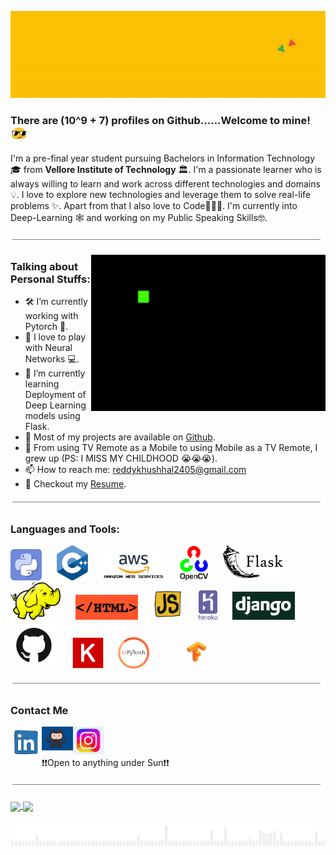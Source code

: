  [<img  alt="https://github.com/KKhushhalR2405/" width="650px" src="https://github.com/KKhushhalR2405/Bio/blob/master/name%20main.gif" />][github]  

### There are (10^9 + 7) profiles on Github......Welcome to mine! <img src="https://github.com/KKhushhalR2405/Bio/blob/master/gifs/emoji.gif" width="27px">

I'm a pre-final year student pursuing Bachelors in Information Technology 🎓 from **Vellore Institute of Technology** 🏛. I'm a passionate learner who is always willing to learn and work across different technologies and domains 💡. I love to explore new technologies and leverage them to solve real-life problems ✨. Apart from that I also love to Code👨🏻‍💻. I'm currently into Deep-Learning 🕸️ and working on my Public Speaking Skills🤓.

<img src="https://github.com/KKhushhalR2405/Bio/blob/master/border.gif" width="1100px" height="10px"></h2>

<img align="right" height="250" width="375" alt="" src="https://github.com/KKhushhalR2405/Bio/blob/master/coding2.gif" />

### Talking about Personal Stuffs:

- 🛠 I’m currently working with Pytorch :flashlight:.
- :wrench: I love to play with Neural Networks :computer:.
- 🚀 I’m currently learning Deployment of Deep Learning models using Flask.
- 👾 Most of my projects are available on [Github](https://github.com/KKhushhalR2405/).
- 👨 From using TV Remote as a Mobile to using Mobile as a TV Remote, I grew up (PS: I MISS MY CHILDHOOD :sob::sob::sob:).
- 📫 How to reach me: reddykhushhal2405@gmail.com
- 📝 Checkout my [Resume](https://github.com/KKhushhalR2405/KKhushhalR2405/blob/master/Resume.pdf).

<img src="https://github.com/KKhushhalR2405/Bio/blob/master/border.gif" width="1100px" height="10px"></h2>

### Languages and Tools:

<img src="https://github.com/KKhushhalR2405/Bio/blob/master/python%20gif.gif" width="50px"></h2>&nbsp; &nbsp; &nbsp;
<img src="https://github.com/KKhushhalR2405/Bio/blob/master/cpp.png" width="50px"></h2>&nbsp; &nbsp; &nbsp;
<img src="https://github.com/KKhushhalR2405/Bio/blob/master/aws.gif" width="100px"></h2>&nbsp; &nbsp; &nbsp;
<img src="https://github.com/KKhushhalR2405/Bio/blob/master/opencv.png" width="45px"></h2>&nbsp; &nbsp; &nbsp;
<img src="https://github.com/KKhushhalR2405/Bio/blob/master/flask.png" width="100px"></h2>&nbsp; &nbsp; &nbsp;
<img src="https://github.com/KKhushhalR2405/Bio/blob/master/hadoop.jpg" width="80px"></h2>&nbsp; &nbsp; &nbsp;
<img src="https://github.com/KKhushhalR2405/Bio/blob/master/html.gif" width="100px"></h2>&nbsp; &nbsp; &nbsp;
<img src="https://github.com/KKhushhalR2405/Bio/blob/master/javascript.gif" width="50px"></h2>&nbsp; &nbsp; &nbsp;
<img src="https://github.com/KKhushhalR2405/Bio/blob/master/heroku.png" width="30px"></h2>&nbsp; &nbsp; &nbsp;
<img src="https://github.com/KKhushhalR2405/Bio/blob/master/django.png" width="100px"></h2>&nbsp; &nbsp; &nbsp;
<img src="https://github.com/KKhushhalR2405/Bio/blob/master/github.png" width="75px"></h2>&nbsp; &nbsp; &nbsp;
<img src="https://github.com/KKhushhalR2405/Bio/blob/master/keras.png" width="50px"></h2>&nbsp; &nbsp; &nbsp;
<img src="https://github.com/KKhushhalR2405/Bio/blob/master/pytorch.gif" width="50px"></h2>&nbsp; &nbsp; &nbsp;
<img src="https://github.com/KKhushhalR2405/Bio/blob/master/tensorflow.gif" width="100px"></h2>&nbsp; &nbsp; &nbsp;

<img src="https://github.com/KKhushhalR2405/Bio/blob/master/border.gif" width="1100px" height="10px"></h2>

### Contact Me <br>
[<img align="left" alt="https://www.linkedin.com/in/khushhalreddy/" width="50px" src="https://github.com/KKhushhalR2405/Bio/blob/master/linkedin.gif" />][linkedin]
[<img align="left" alt="https://github.com/KKhushhalR2405/" width="50px" src="https://github.com/KKhushhalR2405/Bio/blob/master/github.gif" />][github]
[<img align="left" alt="https://www.instagram.com/w._.icked_hyp.ster/" width="50px" src="https://github.com/KKhushhalR2405/Bio/blob/master/insta.gif" />][instagram]\
<br/>

:exclamation::exclamation:Open to anything under Sun:exclamation::exclamation:


<img src="https://github.com/KKhushhalR2405/Bio/blob/master/border.gif" width="1100px" height="10px"></h2>

<a href="https://github.com/KKhushhalR2405">
  <img align="center" src="https://github-readme-stats.vercel.app/api?username=KKhushhalR2405&show_icons=true&theme=merko&count_private=true" />
</a>
<a href="https://github.com/KKhushhalR2405">
  <img align="center" height = "196px"src="https://github-readme-stats.vercel.app/api/top-langs/?username=KKhushhalR2405&layout=compact&theme=merko" />
</a>

<img src="https://github.com/KKhushhalR2405/Bio/blob/master/add3.gif" width="1200px"></h2>


[linkedin]:https://www.linkedin.com/in/khushhalreddy/
[github]:https://github.com/KKhushhalR2405/
[instagram]:https://www.instagram.com/w._.icked_hyp.ster/
